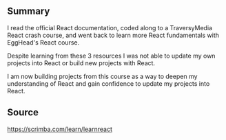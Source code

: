 ## Summary
I read the official React documentation, coded along to a TraversyMedia React crash course, and went back to learn more React fundamentals with EggHead's React course.

Despite learning from these 3 resources I was not able to update my own projects into React or build new projects with React.

I am now building projects from this course as a way to deepen my understanding of React and gain confidence to update my projects into React.

## Source
https://scrimba.com/learn/learnreact